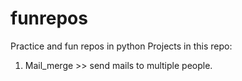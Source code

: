 # funrepos
Practice and fun repos in python
Projects in this repo:
1. Mail_merge >> send mails to multiple people.
